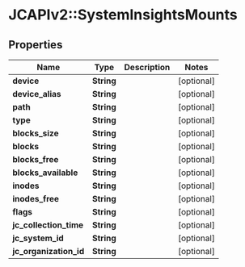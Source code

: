 # JCAPIv2::SystemInsightsMounts

## Properties
Name | Type | Description | Notes
------------ | ------------- | ------------- | -------------
**device** | **String** |  | [optional] 
**device_alias** | **String** |  | [optional] 
**path** | **String** |  | [optional] 
**type** | **String** |  | [optional] 
**blocks_size** | **String** |  | [optional] 
**blocks** | **String** |  | [optional] 
**blocks_free** | **String** |  | [optional] 
**blocks_available** | **String** |  | [optional] 
**inodes** | **String** |  | [optional] 
**inodes_free** | **String** |  | [optional] 
**flags** | **String** |  | [optional] 
**jc_collection_time** | **String** |  | [optional] 
**jc_system_id** | **String** |  | [optional] 
**jc_organization_id** | **String** |  | [optional] 


